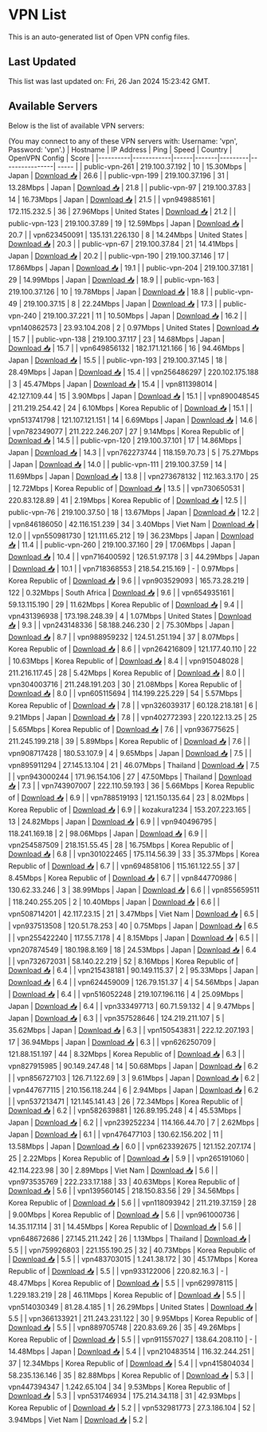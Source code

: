 # VPN List

This is an auto-generated list of Open VPN config files.

## Last Updated

This list was last updated on: Fri, 26 Jan 2024 15:23:42 GMT.

## Available Servers

Below is the list of available VPN servers:

(You may connect to any of these VPN servers with: Username: 'vpn', Password: 'vpn'.)
| Hostname | IP Address | Ping | Speed | Country | OpenVPN Config | Score |
|----------|------------|------|-------|---------|----------------| ----- |
| public-vpn-261 | 219.100.37.192 | 10 | 15.30Mbps | Japan | [Download 📥](./configs/server_0_JP.ovpn) | 26.6 |
| public-vpn-199 | 219.100.37.196 | 31 | 13.28Mbps | Japan | [Download 📥](./configs/server_1_JP.ovpn) | 21.8 |
| public-vpn-97 | 219.100.37.83 | 14 | 16.73Mbps | Japan | [Download 📥](./configs/server_2_JP.ovpn) | 21.5 |
| vpn949885161 | 172.115.232.5 | 36 | 27.96Mbps | United States | [Download 📥](./configs/server_3_US.ovpn) | 21.2 |
| public-vpn-123 | 219.100.37.89 | 19 | 12.59Mbps | Japan | [Download 📥](./configs/server_4_JP.ovpn) | 20.7 |
| vpn623450091 | 135.131.226.130 | 8 | 14.24Mbps | United States | [Download 📥](./configs/server_5_US.ovpn) | 20.3 |
| public-vpn-67 | 219.100.37.84 | 21 | 14.41Mbps | Japan | [Download 📥](./configs/server_6_JP.ovpn) | 20.2 |
| public-vpn-190 | 219.100.37.146 | 17 | 17.86Mbps | Japan | [Download 📥](./configs/server_7_JP.ovpn) | 19.1 |
| public-vpn-204 | 219.100.37.181 | 29 | 14.99Mbps | Japan | [Download 📥](./configs/server_8_JP.ovpn) | 18.9 |
| public-vpn-163 | 219.100.37.126 | 10 | 19.78Mbps | Japan | [Download 📥](./configs/server_9_JP.ovpn) | 18.8 |
| public-vpn-49 | 219.100.37.15 | 8 | 22.24Mbps | Japan | [Download 📥](./configs/server_10_JP.ovpn) | 17.3 |
| public-vpn-240 | 219.100.37.221 | 11 | 10.50Mbps | Japan | [Download 📥](./configs/server_11_JP.ovpn) | 16.2 |
| vpn140862573 | 23.93.104.208 | 2 | 0.97Mbps | United States | [Download 📥](./configs/server_12_US.ovpn) | 15.7 |
| public-vpn-138 | 219.100.37.117 | 23 | 14.68Mbps | Japan | [Download 📥](./configs/server_13_JP.ovpn) | 15.7 |
| vpn649856132 | 182.171.121.166 | 16 | 94.46Mbps | Japan | [Download 📥](./configs/server_14_JP.ovpn) | 15.5 |
| public-vpn-193 | 219.100.37.145 | 18 | 28.49Mbps | Japan | [Download 📥](./configs/server_15_JP.ovpn) | 15.4 |
| vpn256486297 | 220.102.175.188 | 3 | 45.47Mbps | Japan | [Download 📥](./configs/server_16_JP.ovpn) | 15.4 |
| vpn811398014 | 42.127.109.44 | 15 | 3.90Mbps | Japan | [Download 📥](./configs/server_17_JP.ovpn) | 15.1 |
| vpn890048545 | 211.219.254.42 | 24 | 6.10Mbps | Korea Republic of | [Download 📥](./configs/server_18_KR.ovpn) | 15.1 |
| vpn513741798 | 121.107.121.151 | 14 | 6.69Mbps | Japan | [Download 📥](./configs/server_19_JP.ovpn) | 14.6 |
| vpn782349077 | 211.222.246.207 | 27 | 9.14Mbps | Korea Republic of | [Download 📥](./configs/server_20_KR.ovpn) | 14.5 |
| public-vpn-120 | 219.100.37.101 | 17 | 14.86Mbps | Japan | [Download 📥](./configs/server_21_JP.ovpn) | 14.3 |
| vpn762273744 | 118.159.70.73 | 5 | 75.27Mbps | Japan | [Download 📥](./configs/server_22_JP.ovpn) | 14.0 |
| public-vpn-111 | 219.100.37.59 | 14 | 11.69Mbps | Japan | [Download 📥](./configs/server_23_JP.ovpn) | 13.8 |
| vpn273678132 | 112.163.3.170 | 25 | 12.72Mbps | Korea Republic of | [Download 📥](./configs/server_24_KR.ovpn) | 13.5 |
| vpn730650531 | 220.83.128.89 | 41 | 2.19Mbps | Korea Republic of | [Download 📥](./configs/server_25_KR.ovpn) | 12.5 |
| public-vpn-76 | 219.100.37.50 | 18 | 13.67Mbps | Japan | [Download 📥](./configs/server_26_JP.ovpn) | 12.2 |
| vpn846186050 | 42.116.151.239 | 34 | 3.40Mbps | Viet Nam | [Download 📥](./configs/server_27_VN.ovpn) | 12.0 |
| vpn550981730 | 121.111.65.212 | 19 | 36.23Mbps | Japan | [Download 📥](./configs/server_28_JP.ovpn) | 11.4 |
| public-vpn-260 | 219.100.37.160 | 29 | 17.06Mbps | Japan | [Download 📥](./configs/server_29_JP.ovpn) | 10.4 |
| vpn716400592 | 126.51.97.178 | 3 | 44.29Mbps | Japan | [Download 📥](./configs/server_30_JP.ovpn) | 10.1 |
| vpn718368553 | 218.54.215.169 | - | 0.97Mbps | Korea Republic of | [Download 📥](./configs/server_31_KR.ovpn) | 9.6 |
| vpn903529093 | 165.73.28.219 | 122 | 0.32Mbps | South Africa | [Download 📥](./configs/server_32_ZA.ovpn) | 9.6 |
| vpn654935161 | 59.13.115.190 | 29 | 11.62Mbps | Korea Republic of | [Download 📥](./configs/server_33_KR.ovpn) | 9.4 |
| vpn431396938 | 173.198.248.39 | 4 | 1.07Mbps | United States | [Download 📥](./configs/server_34_US.ovpn) | 9.3 |
| vpn243148336 | 58.188.246.230 | 2 | 75.30Mbps | Japan | [Download 📥](./configs/server_35_JP.ovpn) | 8.7 |
| vpn988959232 | 124.51.251.194 | 37 | 8.07Mbps | Korea Republic of | [Download 📥](./configs/server_36_KR.ovpn) | 8.6 |
| vpn264216809 | 121.177.40.110 | 22 | 10.63Mbps | Korea Republic of | [Download 📥](./configs/server_37_KR.ovpn) | 8.4 |
| vpn915048028 | 211.216.117.45 | 28 | 5.42Mbps | Korea Republic of | [Download 📥](./configs/server_38_KR.ovpn) | 8.0 |
| vpn304003716 | 211.248.191.203 | 30 | 21.08Mbps | Korea Republic of | [Download 📥](./configs/server_39_KR.ovpn) | 8.0 |
| vpn605115694 | 114.199.225.229 | 54 | 5.57Mbps | Korea Republic of | [Download 📥](./configs/server_40_KR.ovpn) | 7.8 |
| vpn326039317 | 60.128.218.181 | 6 | 9.21Mbps | Japan | [Download 📥](./configs/server_41_JP.ovpn) | 7.8 |
| vpn402772393 | 220.122.13.25 | 25 | 5.65Mbps | Korea Republic of | [Download 📥](./configs/server_42_KR.ovpn) | 7.6 |
| vpn936775625 | 211.245.199.218 | 39 | 5.89Mbps | Korea Republic of | [Download 📥](./configs/server_43_KR.ovpn) | 7.6 |
| vpn908717428 | 180.53.107.9 | 4 | 9.65Mbps | Japan | [Download 📥](./configs/server_44_JP.ovpn) | 7.5 |
| vpn895911294 | 27.145.13.104 | 21 | 46.07Mbps | Thailand | [Download 📥](./configs/server_45_TH.ovpn) | 7.5 |
| vpn943000244 | 171.96.154.106 | 27 | 47.50Mbps | Thailand | [Download 📥](./configs/server_46_TH.ovpn) | 7.3 |
| vpn743907007 | 222.110.59.193 | 36 | 5.66Mbps | Korea Republic of | [Download 📥](./configs/server_47_KR.ovpn) | 6.9 |
| vpn788519193 | 121.150.135.64 | 23 | 8.02Mbps | Korea Republic of | [Download 📥](./configs/server_48_KR.ovpn) | 6.9 |
| kozakura1234 | 153.207.223.165 | 13 | 24.82Mbps | Japan | [Download 📥](./configs/server_49_JP.ovpn) | 6.9 |
| vpn940496795 | 118.241.169.18 | 2 | 98.06Mbps | Japan | [Download 📥](./configs/server_50_JP.ovpn) | 6.9 |
| vpn254587509 | 218.151.55.45 | 28 | 16.75Mbps | Korea Republic of | [Download 📥](./configs/server_51_KR.ovpn) | 6.8 |
| vpn301022465 | 175.114.56.39 | 33 | 35.37Mbps | Korea Republic of | [Download 📥](./configs/server_52_KR.ovpn) | 6.7 |
| vpn694858106 | 115.161.122.55 | 37 | 8.45Mbps | Korea Republic of | [Download 📥](./configs/server_53_KR.ovpn) | 6.7 |
| vpn844770986 | 130.62.33.246 | 3 | 38.99Mbps | Japan | [Download 📥](./configs/server_54_JP.ovpn) | 6.6 |
| vpn855659511 | 118.240.255.205 | 2 | 10.40Mbps | Japan | [Download 📥](./configs/server_55_JP.ovpn) | 6.6 |
| vpn508714201 | 42.117.23.15 | 21 | 3.47Mbps | Viet Nam | [Download 📥](./configs/server_56_VN.ovpn) | 6.5 |
| vpn937513508 | 120.51.78.253 | 40 | 0.75Mbps | Japan | [Download 📥](./configs/server_57_JP.ovpn) | 6.5 |
| vpn255422240 | 117.55.7.178 | 4 | 8.15Mbps | Japan | [Download 📥](./configs/server_58_JP.ovpn) | 6.5 |
| vpn207874549 | 180.198.8.169 | 18 | 24.53Mbps | Japan | [Download 📥](./configs/server_59_JP.ovpn) | 6.4 |
| vpn732672031 | 58.140.22.219 | 52 | 8.16Mbps | Korea Republic of | [Download 📥](./configs/server_60_KR.ovpn) | 6.4 |
| vpn215438181 | 90.149.115.37 | 2 | 95.33Mbps | Japan | [Download 📥](./configs/server_61_JP.ovpn) | 6.4 |
| vpn624459009 | 126.79.151.37 | 4 | 54.56Mbps | Japan | [Download 📥](./configs/server_62_JP.ovpn) | 6.4 |
| vpn516052248 | 219.107.196.116 | 4 | 25.09Mbps | Japan | [Download 📥](./configs/server_63_JP.ovpn) | 6.4 |
| vpn333497713 | 60.71.59.132 | 4 | 9.47Mbps | Japan | [Download 📥](./configs/server_64_JP.ovpn) | 6.3 |
| vpn357528646 | 124.219.211.107 | 5 | 35.62Mbps | Japan | [Download 📥](./configs/server_65_JP.ovpn) | 6.3 |
| vpn150543831 | 222.12.207.193 | 17 | 36.94Mbps | Japan | [Download 📥](./configs/server_66_JP.ovpn) | 6.3 |
| vpn626250709 | 121.88.151.197 | 44 | 8.32Mbps | Korea Republic of | [Download 📥](./configs/server_67_KR.ovpn) | 6.3 |
| vpn827915985 | 90.149.247.48 | 14 | 50.68Mbps | Japan | [Download 📥](./configs/server_68_JP.ovpn) | 6.2 |
| vpn856727103 | 126.71.122.69 | 3 | 9.61Mbps | Japan | [Download 📥](./configs/server_69_JP.ovpn) | 6.2 |
| vpn447677115 | 210.156.118.244 | 6 | 2.94Mbps | Japan | [Download 📥](./configs/server_70_JP.ovpn) | 6.2 |
| vpn537213471 | 121.145.141.43 | 26 | 72.34Mbps | Korea Republic of | [Download 📥](./configs/server_71_KR.ovpn) | 6.2 |
| vpn582639881 | 126.89.195.248 | 4 | 45.53Mbps | Japan | [Download 📥](./configs/server_72_JP.ovpn) | 6.2 |
| vpn239252234 | 114.166.44.70 | 7 | 2.62Mbps | Japan | [Download 📥](./configs/server_73_JP.ovpn) | 6.1 |
| vpn476477103 | 130.62.156.202 | 11 | 13.58Mbps | Japan | [Download 📥](./configs/server_74_JP.ovpn) | 6.0 |
| vpn623392675 | 121.152.207.174 | 25 | 2.22Mbps | Korea Republic of | [Download 📥](./configs/server_75_KR.ovpn) | 5.9 |
| vpn265191060 | 42.114.223.98 | 30 | 2.89Mbps | Viet Nam | [Download 📥](./configs/server_76_VN.ovpn) | 5.6 |
| vpn973535769 | 222.233.17.188 | 33 | 40.63Mbps | Korea Republic of | [Download 📥](./configs/server_77_KR.ovpn) | 5.6 |
| vpn139560145 | 218.150.83.56 | 29 | 34.56Mbps | Korea Republic of | [Download 📥](./configs/server_78_KR.ovpn) | 5.6 |
| vpn118093942 | 211.219.37.159 | 28 | 9.00Mbps | Korea Republic of | [Download 📥](./configs/server_79_KR.ovpn) | 5.6 |
| vpn961000736 | 14.35.117.114 | 31 | 14.45Mbps | Korea Republic of | [Download 📥](./configs/server_80_KR.ovpn) | 5.6 |
| vpn648672686 | 27.145.211.242 | 26 | 1.13Mbps | Thailand | [Download 📥](./configs/server_81_TH.ovpn) | 5.5 |
| vpn759926803 | 221.155.190.25 | 32 | 40.73Mbps | Korea Republic of | [Download 📥](./configs/server_82_KR.ovpn) | 5.5 |
| vpn483703015 | 1.241.38.172 | 30 | 45.17Mbps | Korea Republic of | [Download 📥](./configs/server_83_KR.ovpn) | 5.5 |
| vpn933122006 | 220.82.16.3 | - | 48.47Mbps | Korea Republic of | [Download 📥](./configs/server_84_KR.ovpn) | 5.5 |
| vpn629978115 | 1.229.183.219 | 28 | 46.11Mbps | Korea Republic of | [Download 📥](./configs/server_85_KR.ovpn) | 5.5 |
| vpn514030349 | 81.28.4.185 | 1 | 26.29Mbps | United States | [Download 📥](./configs/server_86_US.ovpn) | 5.5 |
| vpn366133921 | 211.243.231.122 | 30 | 9.95Mbps | Korea Republic of | [Download 📥](./configs/server_87_KR.ovpn) | 5.5 |
| vpn889705748 | 220.83.69.26 | 35 | 49.26Mbps | Korea Republic of | [Download 📥](./configs/server_88_KR.ovpn) | 5.5 |
| vpn911557027 | 138.64.208.110 | - | 14.48Mbps | Japan | [Download 📥](./configs/server_89_JP.ovpn) | 5.4 |
| vpn210483514 | 116.32.244.251 | 37 | 12.34Mbps | Korea Republic of | [Download 📥](./configs/server_90_KR.ovpn) | 5.4 |
| vpn415804034 | 58.235.136.146 | 35 | 82.88Mbps | Korea Republic of | [Download 📥](./configs/server_91_KR.ovpn) | 5.3 |
| vpn447394347 | 1.242.65.104 | 34 | 9.53Mbps | Korea Republic of | [Download 📥](./configs/server_92_KR.ovpn) | 5.3 |
| vpn531746934 | 175.214.34.118 | 31 | 42.93Mbps | Korea Republic of | [Download 📥](./configs/server_93_KR.ovpn) | 5.2 |
| vpn532981773 | 27.3.186.104 | 52 | 3.94Mbps | Viet Nam | [Download 📥](./configs/server_94_VN.ovpn) | 5.2 |
